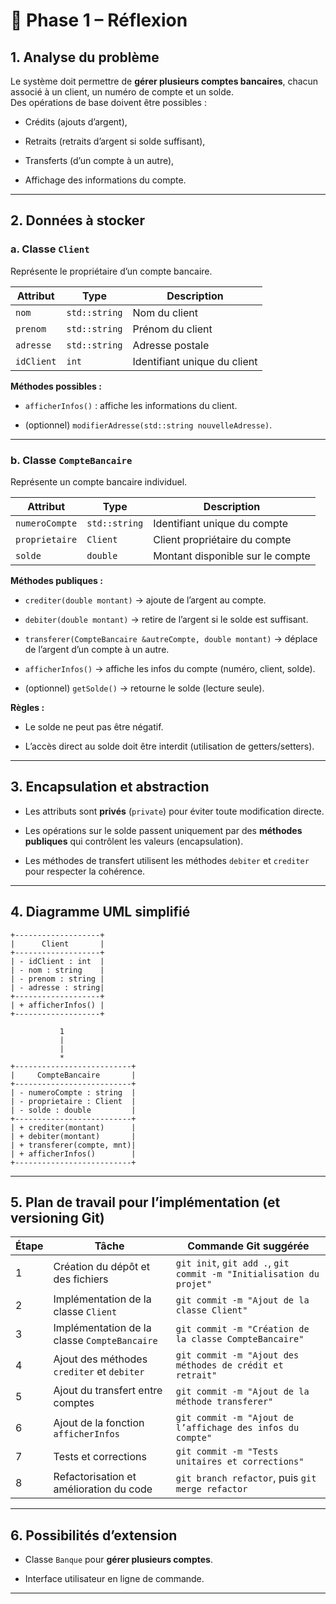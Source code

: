 # 🧠 Phase 1 – Réflexion
## 1. Analyse du problème

Le système doit permettre de **gérer plusieurs comptes bancaires**, chacun associé à un client, un numéro de compte et un solde.  
Des opérations de base doivent être possibles :

- Crédits (ajouts d’argent),
    
- Retraits (retraits d’argent si solde suffisant),
    
- Transferts (d’un compte à un autre),
    
- Affichage des informations du compte.
    

---

## 2. Données à stocker

### a. Classe `Client`

Représente le propriétaire d’un compte bancaire.

| Attribut   | Type          | Description                  |
| ---------- | ------------- | ---------------------------- |
| `nom`      | `std::string` | Nom du client                |
| `prenom`   | `std::string` | Prénom du client             |
| `adresse`  | `std::string` | Adresse postale              |
| `idClient` | `int`         | Identifiant unique du client |

**Méthodes possibles :**

- `afficherInfos()` : affiche les informations du client.
    
- (optionnel) `modifierAdresse(std::string nouvelleAdresse)`.
    

---

### b. Classe `CompteBancaire`

Représente un compte bancaire individuel.

| Attribut       | Type          | Description                      |
| -------------- | ------------- | -------------------------------- |
| `numeroCompte` | `std::string` | Identifiant unique du compte     |
| `proprietaire` | `Client`      | Client propriétaire du compte    |
| `solde`        | `double`      | Montant disponible sur le compte |

**Méthodes publiques :**

- `crediter(double montant)` → ajoute de l’argent au compte.
    
- `debiter(double montant)` → retire de l’argent si le solde est suffisant.
    
- `transferer(CompteBancaire &autreCompte, double montant)` → déplace de l’argent d’un compte à un autre.
    
- `afficherInfos()` → affiche les infos du compte (numéro, client, solde).
    
- (optionnel) `getSolde()` → retourne le solde (lecture seule).
    

**Règles :**

- Le solde ne peut pas être négatif.
    
- L’accès direct au solde doit être interdit (utilisation de getters/setters).
    

---

## 3. Encapsulation et abstraction

- Les attributs sont **privés** (`private`) pour éviter toute modification directe.
    
- Les opérations sur le solde passent uniquement par des **méthodes publiques** qui contrôlent les valeurs (encapsulation).
    
- Les méthodes de transfert utilisent les méthodes `debiter` et `crediter` pour respecter la cohérence.
    

---

## 4. Diagramme UML simplifié

```
+-------------------+
|      Client       |
+-------------------+
| - idClient : int  |
| - nom : string    |
| - prenom : string |
| - adresse : string|
+-------------------+
| + afficherInfos() |
+-------------------+

           1
           |
           |
           *
+--------------------------+
|     CompteBancaire       |
+--------------------------+
| - numeroCompte : string  |
| - proprietaire : Client  |
| - solde : double         |
+--------------------------+
| + crediter(montant)      |
| + debiter(montant)       |
| + transferer(compte, mnt)|
| + afficherInfos()        |
+--------------------------+
```

---

## 5. Plan de travail pour l’implémentation (et versioning Git)

| Étape | Tâche                                        | Commande Git suggérée                                               |
| ----- | -------------------------------------------- | ------------------------------------------------------------------- |
| 1     | Création du dépôt et des fichiers            | `git init`, `git add .`, `git commit -m "Initialisation du projet"` |
| 2     | Implémentation de la classe `Client`         | `git commit -m "Ajout de la classe Client"`                         |
| 3     | Implémentation de la classe `CompteBancaire` | `git commit -m "Création de la classe CompteBancaire"`              |
| 4     | Ajout des méthodes `crediter` et `debiter`   | `git commit -m "Ajout des méthodes de crédit et retrait"`           |
| 5     | Ajout du transfert entre comptes             | `git commit -m "Ajout de la méthode transferer"`                    |
| 6     | Ajout de la fonction `afficherInfos`         | `git commit -m "Ajout de l’affichage des infos du compte"`          |
| 7     | Tests et corrections                         | `git commit -m "Tests unitaires et corrections"`                    |
| 8     | Refactorisation et amélioration du code      | `git branch refactor`, puis `git merge refactor`                    |

---

## 6. Possibilités d’extension
    
- Classe `Banque` pour **gérer plusieurs comptes**.
        
- Interface utilisateur en ligne de commande.
    

---
